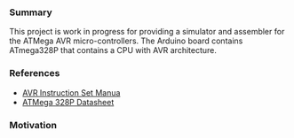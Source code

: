 ### Summary

This project is work in progress for 
providing a simulator and assembler 
for the ATMega AVR micro-controllers. 
The Arduino board contains ATmega328P that 
contains a CPU with AVR architecture.

### References
- [AVR Instruction Set Manua](https://ww1.microchip.com/downloads/en/devicedoc/atmel-0856-avr-instruction-set-manual.pdf)
- [ATMega 328P Datasheet](https://ww1.microchip.com/downloads/en/DeviceDoc/Atmel-7810-Automotive-Microcontrollers-ATmega328P_Datasheet.pdf)

### Motivation
